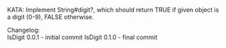 KATA: Implement String#digit?, which should return TRUE if given object is a digit (0-9), FALSE otherwise.
  
Changelog:  
IsDigit 0.0.1 - initial commit
IsDigit 0.1.0 - final commit